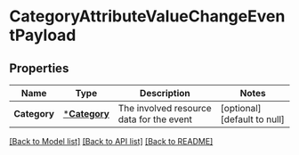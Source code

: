 # CategoryAttributeValueChangeEventPayload

## Properties
Name | Type | Description | Notes
------------ | ------------- | ------------- | -------------
**Category** | [***Category**](Category.md) | The involved resource data for the event | [optional] [default to null]

[[Back to Model list]](../README.md#documentation-for-models) [[Back to API list]](../README.md#documentation-for-api-endpoints) [[Back to README]](../README.md)


